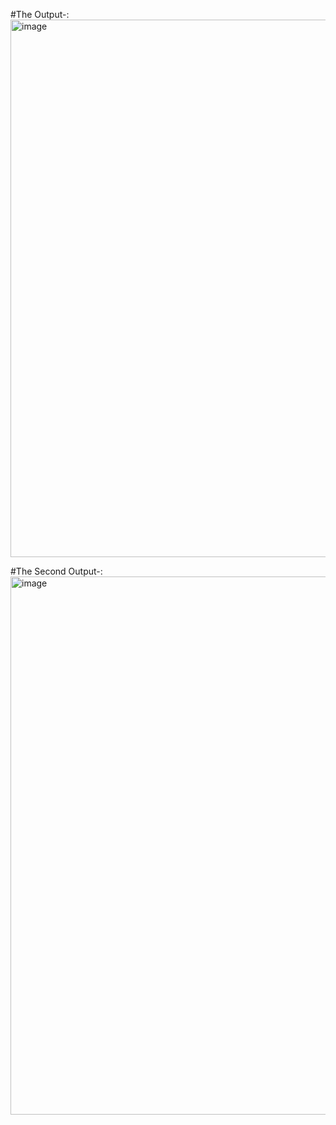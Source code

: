 #The Output-: <img width="1909" height="860" alt="image" src="https://github.com/user-attachments/assets/05ca306c-d0cc-414a-b30d-b0a019b51231" />

#The Second Output-: <img width="1919" height="861" alt="image" src="https://github.com/user-attachments/assets/1d315f42-7581-4e41-a4bf-9d17169d1add" />
